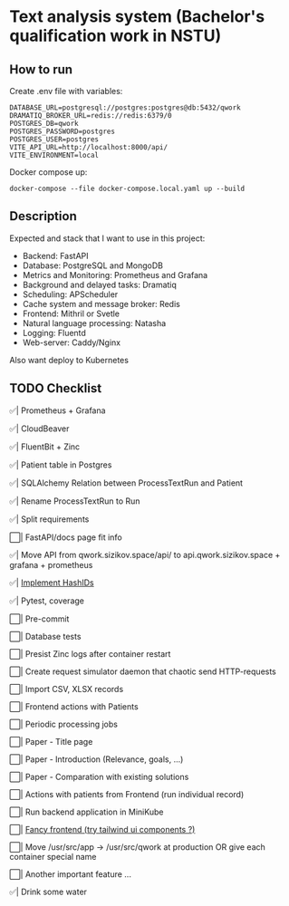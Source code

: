 # Text analysis system (Bachelor's qualification work in NSTU)

## How to run

Create .env file with variables:

```dotenv
DATABASE_URL=postgresql://postgres:postgres@db:5432/qwork
DRAMATIQ_BROKER_URL=redis://redis:6379/0
POSTGRES_DB=qwork
POSTGRES_PASSWORD=postgres
POSTGRES_USER=postgres
VITE_API_URL=http://localhost:8000/api/
VITE_ENVIRONMENT=local
```

Docker compose up:

```shell
docker-compose --file docker-compose.local.yaml up --build
```

## Description

Expected and stack that I want to use in this project:

- Backend: FastAPI
- Database: PostgreSQL and MongoDB
- Metrics and Monitoring: Prometheus and Grafana
- Background and delayed tasks: Dramatiq
- Scheduling: APScheduler
- Cache system and message broker: Redis
- Frontend: Mithril or Svetle
- Natural language processing: Natasha
- Logging: Fluentd
- Web-server: Caddy/Nginx

Also want deploy to Kubernetes

## TODO Checklist

✅| Prometheus + Grafana

✅| CloudBeaver

✅| FluentBit + Zinc

✅| Patient table in Postgres

✅| SQLAlchemy Relation between ProcessTextRun and Patient

✅| Rename ProcessTextRun to Run

✅| Split requirements

⬜️| FastAPI/docs page fit info

✅| Move API from qwork.sizikov.space/api/ to api.qwork.sizikov.space + grafana + prometheus

✅| [Implement HashIDs](https://github.com/davidaurelio/hashids-python)

✅| Pytest, coverage

⬜️| Pre-commit

⬜️| Database tests

⬜️| Presist Zinc logs after container restart

⬜️| Create request simulator daemon that chaotic send HTTP-requests

⬜️| Import CSV, XLSX records

⬜️| Frontend actions with Patients

⬜️| Periodic processing jobs

⬜️| Paper - Title page

⬜️| Paper - Introduction (Relevance, goals, ...)

⬜️| Paper - Comparation with existing solutions

⬜️| Actions with patients from Frontend (run individual record)

⬜️| Run backend application in MiniKube

⬜️| [Fancy frontend (try tailwind ui components ?)](https://tailwindui.com/#components)

⬜️| Move /usr/src/app -> /usr/src/qwork at production OR give each container special name

⬜️| Another important feature ...

✅| Drink some water
